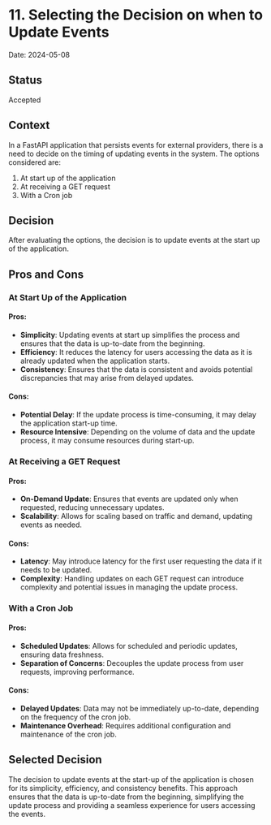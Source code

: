 # 11. Selecting the Decision on when to Update Events

Date: 2024-05-08

## Status

Accepted

## Context

In a FastAPI application that persists events for external providers, there is a need to decide on the timing of updating events in the system. The options considered are:

1. At start up of the application
2. At receiving a GET request
3. With a Cron job

## Decision
After evaluating the options, the decision is to update events at the start up of the application.

## Pros and Cons

### At Start Up of the Application
#### Pros:
- **Simplicity**: Updating events at start up simplifies the process and ensures that the data is up-to-date from the beginning.
- **Efficiency**: It reduces the latency for users accessing the data as it is already updated when the application starts.
- **Consistency**: Ensures that the data is consistent and avoids potential discrepancies that may arise from delayed updates.

#### Cons:
- **Potential Delay**: If the update process is time-consuming, it may delay the application start-up time.
- **Resource Intensive**: Depending on the volume of data and the update process, it may consume resources during start-up.

### At Receiving a GET Request
#### Pros:
- **On-Demand Update**: Ensures that events are updated only when requested, reducing unnecessary updates.
- **Scalability**: Allows for scaling based on traffic and demand, updating events as needed.

#### Cons:
- **Latency**: May introduce latency for the first user requesting the data if it needs to be updated.
- **Complexity**: Handling updates on each GET request can introduce complexity and potential issues in managing the update process.

### With a Cron Job
#### Pros:
- **Scheduled Updates**: Allows for scheduled and periodic updates, ensuring data freshness.
- **Separation of Concerns**: Decouples the update process from user requests, improving performance.

#### Cons:
- **Delayed Updates**: Data may not be immediately up-to-date, depending on the frequency of the cron job.
- **Maintenance Overhead**: Requires additional configuration and maintenance of the cron job.

## Selected Decision
The decision to update events at the start-up of the application is chosen for its simplicity, efficiency, and consistency benefits. This approach ensures that the data is up-to-date from the beginning, simplifying the update process and providing a seamless experience for users accessing the events.

